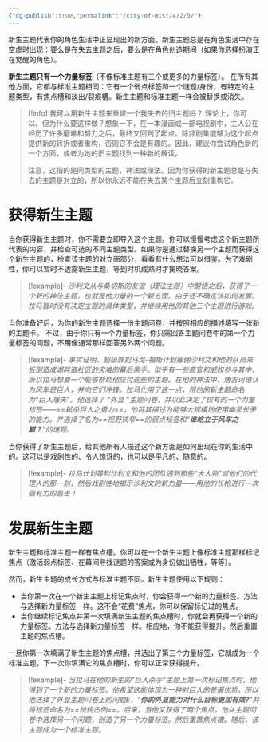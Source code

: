 ```yaml
---
{"dg-publish":true,"permalink":"/city-of-mist/4/2/5/"}
---
```


新生主题代表你的角色生活中正显现出的新方面。新生主题总是在角色生活中存在空虚时出现：要么是在失去主题之后，要么是在角色创造期间（如果你选择扮演正在觉醒的角色）。

**新生主题只有一个力量标签**（不像标准主题有三个或更多的力量标签）。 在所有其他方面，它都与标准主题相同：它有一个弱点标签和一个谜题/身份，有特定的主题类型，有焦点槽和淡出/裂痕槽。新生主题和标准主题一样会被替换或消失。

>[!info] 我可以用新生主题来重建一个我失去的旧主题吗？
>理论上，你可以。但为什么要这样做？想象一下，在一本漫画或一部电视剧中，主人公在经历了许多磨难和努力之后，最终又回到了起点。除非剧集能够为这个起点提供新的转折或者重构，否则它不会是有趣的。因此，建议你尝试角色新的一个方面，或者为她的旧主题找到一种新的解读。
>
>注意，这指的是同类型的主题，神法或理法。因为你获得的新主题总是与失去的主题是对立的，所以你永远不能在失去某个主题后立刻重构它。

# 获得新生主题
当你获得新生主题时，你不需要立即导入这个主题。你可以慢慢考虑这个新主题所代表的内容，并检查可选的不同主题类型。如果你是通过替换另一个主题而获得这个新生主题的，检查该主题的对立面部分，看看有什么想法可以借鉴。为了戏剧性，你可以暂时不透露新生主题，等到时机成熟时才揭晓答案。
>[!example]- 
>_沙利文从与桑切斯的友谊（理法主题）中醒悟之后，获得了一个新的神法主题，也就是他力量的一个新方面。由于还不确定该如何发展，拉马暂时没有决定主题的具体类型，并继续用他的其他三个主题进行游戏。_

当你准备好后，为你的新生主题选择一份主题问卷，并按照相应的描述填写一张新的主题卡。 不过，由于你只有一个力量标签，你只需回答主题问卷中的第一个力量标签的问题，不用像通常那样回答另外两个问题。
>[!example]- 
>_事实证明，超级罪犯马戈-福斯计划雇佣沙利文和他的队员来扳倒造成湖畔道社区的灾难的幕后黑手。似乎有一些高官和威权参与其中，所以拉马想要一个能够帮助他应付这些的主题。在他的神法中，唐吉诃德认为风车是巨人，并向它们冲锋。拉马化用了这一点，将他的新主题命名为“巨人屠夫”。他选择了 “外显 ”主题问卷，并以此决定了仅有的一个力量标签——==弑杀巨人之勇力==，他将其描述为能够大规模地使用幽灵长矛的能力。并选择了名为==视野狭窄==的弱点标签和“**谁屹立于风车之巅？**”的谜题。_

当你获得了新生主题后，给其他所有人描述这个新方面是如何出现在你的生活中的。这可以是戏剧性的、令人惊讶的，也可以是平凡的、随意的。
>[!example]- 
>_拉马计划等到沙利文和他的团队遇到那些“大人物”或他们的代理人的那一刻，然后戏剧性地揭示沙利文的新力量——用他的长枪进行一次强有力的轰击！_

# 发展新生主题
新生主题和标准主题一样有焦点槽。你可以在一个新生主题上像标准主题那样标记焦点（激活弱点标签、在幕间寻找谜题的答案或为身份做出牺牲，等等）。

然而，新生主题的成长方式与标准主题不同。新生主题使用以下规则：

- 当你第一次在一个新生主题上标记焦点时，你会获得一个新的力量标签。方法与选择新力量标签一样。这不会“花费”焦点，你可以保留标记过的焦点。
- 当你继续标记焦点并第一次填满新生主题的焦点槽时，你就会再获得一个新的力量标签。方法与选择新力量标签一样。相应地，你不能获得提升。然后重置主题的焦点槽。

一旦你第一次填满了新生主题的焦点槽，并选出了第三个力量标签，它就成为一个标准主题。下一次你填满它的焦点槽时，你可以正常获得提升。

>[!example]- 
>_当拉马在他的新生的“巨人杀手”主题上第一次标记焦点时，他得到了一个新的力量标签。他希望这能体现为一种对巨人的普遍优势，所以他选择了外显主题问卷上的问题E，“**你的外显能力对什么目标更加有效?**”并将标签命名为==统统击倒==。后来，当他又获得了两个焦点，他从主题问卷中选择另一个问题，创造了另一个力量标签。然后重置焦点槽。随后，该主题成为一个标准主题。_